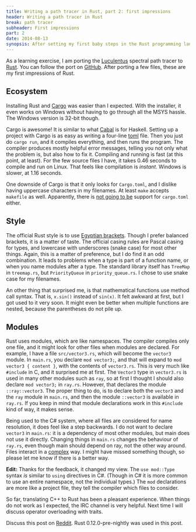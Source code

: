 ```yaml
---
title: Writing a path tracer in Rust, part 2: first impressions
header: Writing a path tracer in Rust
break: path tracer
subheader: First impressions
part: 2
date: 2014-08-13
synopsis: After setting my first baby steps in the Rust programming language, these are my initial impressions.
---
```


As a learning exercise, I am porting the [Luculentus][luculentus] spectral path tracer to [Rust][rust].
You can follow the port on [GitHub][robigo-luculenta].
After porting a few files, these are my first impressions of Rust.

[rust]:             http://rust-lang.org
[luculentus]:       https://github.com/ruud-v-a/luculentus
[robigo-luculenta]: https://github.com/ruud-v-a/robigo-luculenta

Ecosystem
---------
Installing Rust and [Cargo][cargo] was easier than I expected.
With the installer, it even works on Windows without having to go through all the MSYS hassle.
The Windows version is 32-bit though.

Cargo is awesome!
It is similar to what [Cabal][cabal] is for Haskell.
Setting up a project with Cargo is as easy as writing a four-line [toml][toml] file.
Then you just do `cargo run`, and it compiles everything, and then runs the program.
The compiler produces mostly helpful error messages, telling you not only what the problem is, but also how to fix it.
Compiling and running is fast (at this point, at least).
For the few source files I have, it takes 0.46 seconds to compile and run on Linux.
That feels like compilation is _instant_.
Windows is slower, at 1.16 seconds.

One downside of Cargo is that it only looks for `Cargo.toml`,
and I dislike having uppercase characters in my filenames.
At least `make` accepts `makefile` as well.
Apparently, there is [not going to be][issue45] support for `cargo.toml` either.

[cargo]:   http://crates.io
[cabal]:   http://www.haskell.org/cabal/
[toml]:    https://github.com/toml-lang/toml
[issue45]: https://github.com/rust-lang/cargo/issues/45

Style
-----
The official Rust style is to use [Egyptian brackets][egypt].
Though I prefer balanced brackets,
it is a matter of taste.
The official casing rules are Pascal casing for types, and lowercase with underscores (snake case) for most other things.
Again, this is a matter of preference, but I do find it an odd combination.
It leads to problems when a type is part of a function name, or when you name modules after a type.
The standard library itself has `TreeMap` in `treemap.rs`, but `PriorityQueue` in `priority_queue.rs`.
I chose to use snake case for my filenames.

An other thing that surprised me, is that mathematical functions use method call syntax.
That is, `x.sin()` instead of `sin(x)`.
It felt awkward at first, but I got used to it very soon.
It might even be better when multiple functions are nested, because the parentheses do not pile up.

[egypt]: http://blog.codinghorror.com/new-programming-jargon/

Modules
-------
Rust uses modules, which are like namespaces.
The compiler compiles only one file, and it might look for other files when modules are declared.
For example, I have a file `src/vector3.rs`, which will become the `vector3` module.
In `main.rs`, you declare `mod vector3;`, and that will expand to `mod vector3 { content }`, with the contents of `vector3.rs`.
This is very much like `#include` in C, and it surprised me at first.
The `Vector3` type in `vector3.rs` is used in many other modules such as `ray`, so at first I thought I should also declare `mod vector3;` in `ray.rs`.
However, that declares the module `::ray::vector3`.
The proper thing to do, is to declare both the `vector3` and the `ray` module in `main.rs`,
and then the module `::vector3` is available in `ray.rs`.
If you keep in mind that module declarations work in this `#include` kind of way, it makes sense.

Being used to the C# system, where all files are considered for name resolution,
it does feel like a step backwards.
I do not want to declare `vector3` in `main.rs`: it is a dependency of most other modules, but main does not use it directly.
Changing things in `main.rs` changes the behaviour of `ray.rs`,
even though main should depend on ray,
not the other way around.
Files interact in a [complex][complex] way.
I might have missed something though, so please let me know if there is a better way.

**Edit:** Thanks for the feedback, it changed my view.
The `use mod::Type` syntax _is_ similar to `using` directives in C#.
(Though in C# it is more common to use an entire namespace, not the individual types.)
The `mod` declarations are more like a project file, they tell the compiler which files to consider.

So far, translating C++ to Rust has been a pleasant experience.
When things do not work as I expected, the IRC channel is very helpful.
Next time I will discuss operator overloading with traits.

Discuss this post on [Reddit][reddit].
Rust 0.12.0-pre-nightly was used in this post.

[complex]: http://www.infoq.com/presentations/Simple-Made-Easy
[reddit]: http://reddit.com/r/rust/ruudvanasseldonk.com/2014/08/13/writing-a-path-tracer-in-rust-part-2-first-impressions
